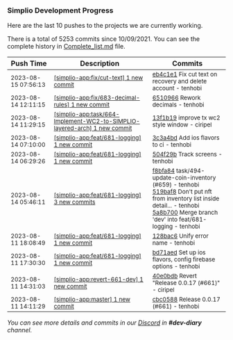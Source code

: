 
### Simplio Development Progress

Here are the last 10 pushes to the projects we are currently working.

There is a total of 5253 commits since 10/09/2021. You can see the complete history in
 [Complete_list.md](Complete_list.md) file.

| Push Time | Description | Commits |
| --- | --- | --- |
| <sub>2023-08-15 07:56:13</sub> | <sub>[[simplio-app:fix/cut-text] 1 new commit](https://github.com/SimplioOfficial/simplio-app/commit/eb4c1e1065a0a769f44d828105e4a80d3668bb7a)</sub> | <sub>[eb4c1e1](https://github.com/SimplioOfficial/simplio-app/commit/eb4c1e1065a0a769f44d828105e4a80d3668bb7a) Fix cut text on recovery and delete account - tenhobi</sub> |
| <sub>2023-08-14 12:11:15</sub> | <sub>[[simplio-app:fix/683-decimal-rules] 1 new commit](https://github.com/SimplioOfficial/simplio-app/commit/6510966e9d4bcbdb38352423ecf0d800b5228bb9)</sub> | <sub>[6510966](https://github.com/SimplioOfficial/simplio-app/commit/6510966e9d4bcbdb38352423ecf0d800b5228bb9) Rework decimals - tenhobi</sub> |
| <sub>2023-08-14 11:29:15</sub> | <sub>[[simplio-app:task/664-Implement-WC2-to-SIMPLIO-layered-arch] 1 new commit](https://github.com/SimplioOfficial/simplio-app/commit/13f1b196a8562222fe09d32360fe3eeb46dc8044)</sub> | <sub>[13f1b19](https://github.com/SimplioOfficial/simplio-app/commit/13f1b196a8562222fe09d32360fe3eeb46dc8044) improve tx wc2 style window - ciripel</sub> |
| <sub>2023-08-14 07:10:00</sub> | <sub>[[simplio-app:feat/681-logging] 1 new commit](https://github.com/SimplioOfficial/simplio-app/commit/3c3a4bdb6e51fdf55bff9c492139b77ec435f883)</sub> | <sub>[3c3a4bd](https://github.com/SimplioOfficial/simplio-app/commit/3c3a4bdb6e51fdf55bff9c492139b77ec435f883) Add ios flavors to ci - tenhobi</sub> |
| <sub>2023-08-14 06:29:26</sub> | <sub>[[simplio-app:feat/681-logging] 1 new commit](https://github.com/SimplioOfficial/simplio-app/commit/504f29b8d3e69d1f4a6d7f3edc73172189476fa7)</sub> | <sub>[504f29b](https://github.com/SimplioOfficial/simplio-app/commit/504f29b8d3e69d1f4a6d7f3edc73172189476fa7) Track screens - tenhobi</sub> |
| <sub>2023-08-14 05:46:11</sub> | <sub>[[simplio-app:feat/681-logging] 3 new commits](https://github.com/SimplioOfficial/simplio-app/compare/128bac6a8886...5a8b7006c52e)</sub> | <sub>[f8bfa84](https://github.com/SimplioOfficial/simplio-app/commit/f8bfa84dad535f191306db21f434032a210562bd) task/494-update-coin-inventory (#659) - tenhobi<br>[519baf8](https://github.com/SimplioOfficial/simplio-app/commit/519baf8e83b02ba09a176ca658c03f2dd3f849ce) Don't put nft from inventory list inside detail... - tenhobi<br>[5a8b700](https://github.com/SimplioOfficial/simplio-app/commit/5a8b7006c52ef99b4ba57777236df38fb54c3c8c) Merge branch 'dev' into feat/681-logging - tenhobi</sub> |
| <sub>2023-08-11 18:08:49</sub> | <sub>[[simplio-app:feat/681-logging] 1 new commit](https://github.com/SimplioOfficial/simplio-app/commit/128bac6a8886a46c544a59737a7b66eb8c24f3b7)</sub> | <sub>[128bac6](https://github.com/SimplioOfficial/simplio-app/commit/128bac6a8886a46c544a59737a7b66eb8c24f3b7) Unify error name - tenhobi</sub> |
| <sub>2023-08-11 17:30:30</sub> | <sub>[[simplio-app:feat/681-logging] 1 new commit](https://github.com/SimplioOfficial/simplio-app/commit/bd71aed27340d169c05ce482b5bdeba0af156a74)</sub> | <sub>[bd71aed](https://github.com/SimplioOfficial/simplio-app/commit/bd71aed27340d169c05ce482b5bdeba0af156a74) Set up ios flavors, config firebase options - tenhobi</sub> |
| <sub>2023-08-11 14:31:03</sub> | <sub>[[simplio-app:revert-661-dev] 1 new commit](https://github.com/SimplioOfficial/simplio-app/commit/40e0bdb54313ca853ff21c8803204f26bc5efe42)</sub> | <sub>[40e0bdb](https://github.com/SimplioOfficial/simplio-app/commit/40e0bdb54313ca853ff21c8803204f26bc5efe42) Revert "Release 0.0.17 (#661)" - ciripel</sub> |
| <sub>2023-08-11 14:11:29</sub> | <sub>[[simplio-app:master] 1 new commit](https://github.com/SimplioOfficial/simplio-app/commit/cbc05882f658999ae9bc0adc65399820d77ddc25)</sub> | <sub>[cbc0588](https://github.com/SimplioOfficial/simplio-app/commit/cbc05882f658999ae9bc0adc65399820d77ddc25) Release 0.0.17 (#661) - tenhobi</sub> |

_You can see more details and commits in our [Discord](https://discord.gg/aKhjuwZmdP) in **#dev-diary** channel._
